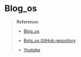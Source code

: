 # Blog_os



> **Reference:**
> 
> - [Blog_os](https://os.phil-opp.com/)
> 
> - [Bolg_os GitHub repository](https://github.com/phil-opp/blog_os)
> 
> - [Youtube](https://www.youtube.com/watch?app=desktop&v=rH5jnbJ3tL4) 